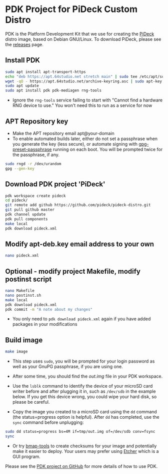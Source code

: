 # PDK Project for PiDeck Custom Distro

PDK is the Platform Development Kit that we use for creating the [PiDeck](http://pideck.com) distro image, based on Debian GNU/Linux. To download PiDeck, please see the [releases](https://github.com/pideck/pideck-distro/releases) page.

## Install PDK

```bash
sudo apt install apt-transport-https
echo "deb https://apt.64studio.net stretch main" | sudo tee /etc/apt/sources.list.d/64studio.list
wget -qO - https://apt.64studio.net/archive-keyring.asc | sudo apt-key add -
sudo apt update
sudo apt install pdk pdk-mediagen rng-tools
```
- Ignore the `rng-tools` service failing to start with "Cannot find a hardware RNG device to use." You won't need this to run as a service for now

## APT Repository key

- Make the APT repository email apt@your-domain
- To enable automated builds later, either do not set a passphrase when you generate the key (less secure), or automate signing with [gpg-preset-passphrase](https://www.gnupg.org/documentation/manuals/gnupg/gpg_002dpreset_002dpassphrase.html) running on each boot. You will be prompted twice for the passphrase, if any.

```bash
sudo rngd -r /dev/urandom
gpg --gen-key
```

## Download PDK project 'PiDeck'

```bash
pdk workspace create pideck
cd pideck/
git remote add github https://github.com/pideck/pideck-distro.git
git pull github master
pdk channel update
pdk pull components
make local
pdk download pideck.xml
```

## Modify apt-deb.key email address to your own

```bash
nano pideck.xml
```

## Optional - modify project Makefile, modify postinst script

```bash
nano Makefile
nano postinst.sh
make local
pdk download pideck.xml
pdk commit -m "A note about my changes"
```
- You only need to `pdk download pideck.xml` again if you have added packages in your modifications

## Build image

```bash
make image
```
- This step uses `sudo`, you will be prompted for your login password as well as your GnuPG passphrase, if you are using one.

- After some time, you should find the _out.img_ file in your PDK workspace.

- Use the `lsblk` command to identify the device of your microSD card writer before and after plugging it in, such as `/dev/sdb` in the example below. If you get this device wrong, you could wipe your hard disk, so please be careful.

-  Copy the image you created to a microSD card using the `dd` command (the status=progress option is helpful). After `dd` has completed, use the `sync` command before unplugging:

```bash
sudo dd status=progress bs=4M if=tmp/out.img of=/dev/sdb conv=fsync
sync
``` 

- Or try [bmap-tools](https://packages.debian.org/search?keywords=bmap-tools) to create checksums for your image and potentially make it easier to deploy. Your users may prefer using [Etcher](https://etcher.io/) which is a GUI program.

Please see the [PDK project on GitHub](https://github.com/64studio/pdk) for more details of how to use PDK.
